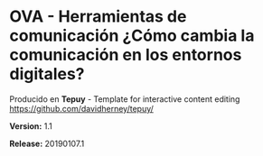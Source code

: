 # OVA - Herramientas de comunicación ¿Cómo cambia la comunicación en los entornos digitales?

Producido en **Tepuy** - Template for interactive content editing
https://github.com/davidherney/tepuy/

**Version:** 1.1

**Release:** 20190107.1
